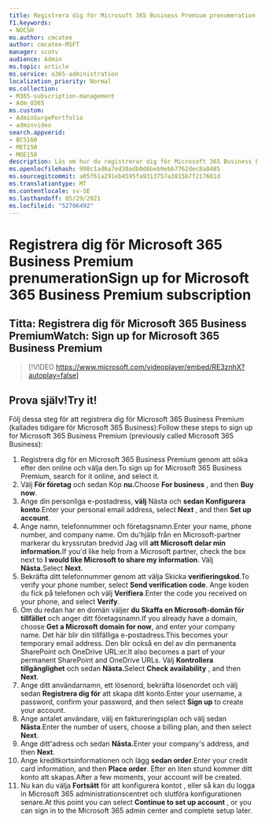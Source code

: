 ```yaml
---
title: Registrera dig för Microsoft 365 Business Premium prenumeration
f1.keywords:
- NOCSH
ms.author: cmcatee
author: cmcatee-MSFT
manager: scotv
audience: Admin
ms.topic: article
ms.service: o365-administration
localization_priority: Normal
ms.collection:
- M365-subscription-management
- Adm_O365
ms.custom:
- AdminSurgePortfolio
- adminvideo
search.appverid:
- BCS160
- MET150
- MOE150
description: Läs om hur du registrerar dig för Microsoft 365 Business Premium (kallades tidigare för Microsoft 365 Business).
ms.openlocfilehash: 998c1ad6a7ed30adb0d6beb9ebb7762dec8a8485
ms.sourcegitcommit: a05f61a291eb4595fa9313757a3815b7f217681d
ms.translationtype: MT
ms.contentlocale: sv-SE
ms.lasthandoff: 05/29/2021
ms.locfileid: "52706492"
---
```

# <a name="sign-up-for-microsoft-365-business-premium-subscription"></a><span data-ttu-id="fdee4-103">Registrera dig för Microsoft 365 Business Premium prenumeration</span><span class="sxs-lookup"><span data-stu-id="fdee4-103">Sign up for Microsoft 365 Business Premium subscription</span></span>

## <a name="watch-sign-up-for-microsoft-365-business-premium"></a><span data-ttu-id="fdee4-104">Titta: Registrera dig för Microsoft 365 Business Premium</span><span class="sxs-lookup"><span data-stu-id="fdee4-104">Watch: Sign up for Microsoft 365 Business Premium</span></span>

> [!VIDEO https://www.microsoft.com/videoplayer/embed/RE3znhX?autoplay=false]

## <a name="try-it"></a><span data-ttu-id="fdee4-105">Prova själv!</span><span class="sxs-lookup"><span data-stu-id="fdee4-105">Try it!</span></span>

<span data-ttu-id="fdee4-106">Följ dessa steg för att registrera dig för Microsoft 365 Business Premium (kallades tidigare för Microsoft 365 Business):</span><span class="sxs-lookup"><span data-stu-id="fdee4-106">Follow these steps to sign up for Microsoft 365 Business Premium (previously called Microsoft 365 Business):</span></span>

1. <span data-ttu-id="fdee4-107">Registrera dig för en Microsoft 365 Business Premium genom att söka efter den online och välja den.</span><span class="sxs-lookup"><span data-stu-id="fdee4-107">To sign up for Microsoft 365 Business Premium, search for it online, and select it.</span></span>
2. <span data-ttu-id="fdee4-108">Välj **För företag** och sedan Köp **nu.**</span><span class="sxs-lookup"><span data-stu-id="fdee4-108">Choose  **For business** , and then  **Buy now**.</span></span>
3. <span data-ttu-id="fdee4-109">Ange din personliga e-postadress,  **välj** Nästa och  **sedan Konfigurera konto**.</span><span class="sxs-lookup"><span data-stu-id="fdee4-109">Enter your personal email address, select  **Next** , and then  **Set up account**.</span></span>
4. <span data-ttu-id="fdee4-110">Ange namn, telefonnummer och företagsnamn.</span><span class="sxs-lookup"><span data-stu-id="fdee4-110">Enter your name, phone number, and company name.</span></span> <span data-ttu-id="fdee4-111">Om du&#39;hjälp från en Microsoft-partner markerar du kryssrutan bredvid Jag vill **att Microsoft delar min information.**</span><span class="sxs-lookup"><span data-stu-id="fdee4-111">If you&#39;d like help from a Microsoft partner, check the box next to  **I would like Microsoft to share my information**.</span></span> <span data-ttu-id="fdee4-112">Välj **Nästa.**</span><span class="sxs-lookup"><span data-stu-id="fdee4-112">Select  **Next**.</span></span>
5. <span data-ttu-id="fdee4-113">Bekräfta ditt telefonnummer genom att välja Skicka  **verifieringskod**.</span><span class="sxs-lookup"><span data-stu-id="fdee4-113">To verify your phone number, select  **Send verification code**.</span></span> <span data-ttu-id="fdee4-114">Ange koden du fick på telefonen och välj  **Verifiera**.</span><span class="sxs-lookup"><span data-stu-id="fdee4-114">Enter the code you received on your phone, and select  **Verify**.</span></span>
6. <span data-ttu-id="fdee4-115">Om du redan har en domän väljer  **du Skaffa en Microsoft-domän för tillfället** och anger ditt företagsnamn.</span><span class="sxs-lookup"><span data-stu-id="fdee4-115">If you already have a domain, choose  **Get a Microsoft domain for now**, and enter your company name.</span></span> <span data-ttu-id="fdee4-116">Det här blir din tillfälliga e-postadress.</span><span class="sxs-lookup"><span data-stu-id="fdee4-116">This becomes your temporary email address.</span></span> <span data-ttu-id="fdee4-117">Den blir också en del av din permanenta SharePoint och OneDrive URL:er.</span><span class="sxs-lookup"><span data-stu-id="fdee4-117">It also becomes a part of your permanent SharePoint and OneDrive URLs.</span></span> <span data-ttu-id="fdee4-118">Välj **Kontrollera tillgänglighet** och sedan **Nästa.**</span><span class="sxs-lookup"><span data-stu-id="fdee4-118">Select  **Check availability** , and then  **Next**.</span></span>
7. <span data-ttu-id="fdee4-119">Ange ditt användarnamn, ett lösenord, bekräfta lösenordet och välj sedan  **Registrera dig för**  att skapa ditt konto.</span><span class="sxs-lookup"><span data-stu-id="fdee4-119">Enter your username, a password, confirm your password, and then select  **Sign up**  to create your account.</span></span>
8. <span data-ttu-id="fdee4-120">Ange antalet användare, välj en faktureringsplan och välj sedan  **Nästa**.</span><span class="sxs-lookup"><span data-stu-id="fdee4-120">Enter the number of users, choose a billing plan, and then select  **Next**.</span></span>
9.  <span data-ttu-id="fdee4-121">Ange ditt&#39;adress och sedan **Nästa.**</span><span class="sxs-lookup"><span data-stu-id="fdee4-121">Enter your company&#39;s address, and then  **Next**.</span></span>
10. <span data-ttu-id="fdee4-122">Ange kreditkortsinformationen och lägg  **sedan order**.</span><span class="sxs-lookup"><span data-stu-id="fdee4-122">Enter your credit card information, and then  **Place order**.</span></span> <span data-ttu-id="fdee4-123">Efter en liten stund kommer ditt konto att skapas.</span><span class="sxs-lookup"><span data-stu-id="fdee4-123">After a few moments, your account will be created.</span></span>
11. <span data-ttu-id="fdee4-124">Nu kan du välja **Fortsätt** för att konfigurera kontot , eller så kan du logga in Microsoft 365 administrationscentret och slutföra konfigurationen senare.</span><span class="sxs-lookup"><span data-stu-id="fdee4-124">At this point you can select  **Continue to set up account** , or you can sign in to the Microsoft 365 admin center and complete setup later.</span></span>